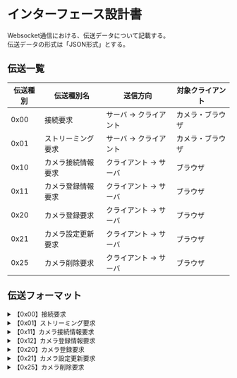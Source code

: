 # インターフェース設計書

Websocket通信における、伝送データについて記載する。  
伝送データの形式は「JSON形式」とする。

<!-- 伝送一覧 -->
## 伝送一覧
    
|伝送種別|伝送種別名|送信方向|対象クライアント|
|---|---|---|---|
|0x00|接続要求|サーバ → クライアント|カメラ・ブラウザ|
|0x01|ストリーミング要求|サーバ → クライアント|カメラ・ブラウザ|
|0x10|カメラ接続情報要求|クライアント → サーバ|ブラウザ|
|0x11|カメラ登録情報要求|クライアント → サーバ|ブラウザ|
|0x20|カメラ登録要求|クライアント → サーバ|ブラウザ|
|0x21|カメラ設定更新要求|クライアント → サーバ|ブラウザ|
|0x25|カメラ削除要求|クライアント → サーバ|ブラウザ|

<!-- 伝送フォーマット -->  
## 伝送フォーマット

<details>
<summary>【0x00】接続要求</summary>

* リクエスト
    ```json
    {
        "id": "Websocket接続時に付与されるID",
        "transmissionType": "伝送種別：0x00",
        "message": "接続が開始されました。"
    }
    ```
* レスポンス
    ```json
    {
        "id": "Websocket接続時に付与されるID",
        "clientType": "クライアント種別（0x00：カメラ／0x01:ビューアー）",
        "transmissionType": "伝送種別：0x00",
        "address": "クライアントのIPアドレス",
        "hostname": "クライアントのホスト名",
        "capacity": "最大検知数（クライアント種別がカメラの場合）"
    }
    ```

</details>
<details>
<summary>【0x01】ストリーミング要求</summary>

* リクエスト
    ```json
    {
        "id": "Websocket接続時に付与されるID",
        "transmissionType": "伝送種別：0x01",
    }
    ```
* レスポンス
    ```json
    {
        "id": "Websocket接続時に付与されるID",
        "transmissionType": "伝送種別：0x01",
        "timestamp": "画像データのタイムスタンプ",
        "totalSnedNumber": "画像データの合計データ数",
        "data": "画像データ",
        "endPoint": "画像データの終点フラグ"
    }
    ```

</details>
<details>
<summary>【0x11】カメラ接続情報要求</summary>

* リクエスト
    ```json
    {
        "transmissionType": "伝送種別：0x10",
    }
    ```
* レスポンス
    ```json
    {
        TBD
    }
    ```
    
</details>
<details>
<summary>【0x12】カメラ登録情報要求</summary>
    
* リクエスト
  ```json
  {
      "transmissionType": "伝送種別：0x12",
  }
  ```
* レスポンス
    ```json
    {
        TBD
    }
    ```
</details>
<details>
<summary>【0x20】カメラ登録要求</summary>
    
* リクエスト
  ```json
  {
      "transmissionType": "伝送種別：0x20",
      TBD
  }
  ```
* レスポンス
    ```json
    {
        TBD
    }
    ```
</details>
<details>
<summary>【0x21】カメラ設定更新要求</summary>
    
* リクエスト
  ```json
  {
      "transmissionType": "伝送種別：0x21",
      TDB
  }
  ```
* レスポンス
    ```json
    {
        TBD
    }
    ```
</details>
<details>
<summary>【0x25】カメラ削除要求</summary>
    
* リクエスト
  ```json
  {
      "transmissionType": "伝送種別：0x25",
      TBD
  }
  ```
* レスポンス
    ```json
    {
        TBD
    }
    ```
</details>
